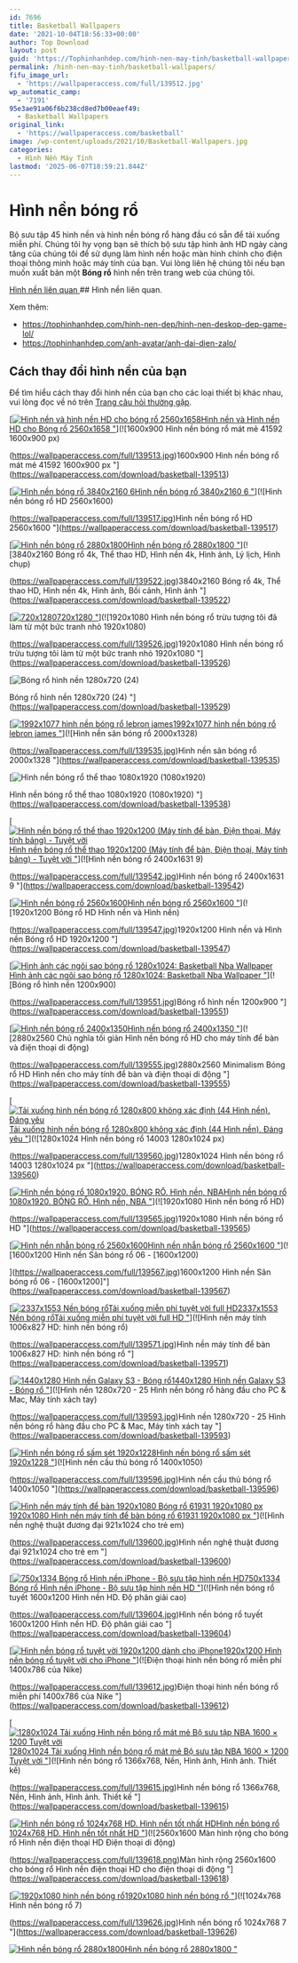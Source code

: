 ```yaml
---
id: 7696
title: Basketball Wallpapers
date: '2021-10-04T18:56:33+00:00'
author: Top Download
layout: post
guid: 'https://Tophinhanhdep.com/hinh-nen-may-tinh/basketball-wallpapers/'
permalink: /hinh-nen-may-tinh/basketball-wallpapers/
fifu_image_url:
  - 'https://wallpaperaccess.com/full/139512.jpg'
wp_automatic_camp:
  - '7191'
95e3ae91a06f6b238cd8ed7b00eaef49:
  - Basketball Wallpapers
original_link:
  - 'https://wallpaperaccess.com/basketball'
image: /wp-content/uploads/2021/10/Basketball-Wallpapers.jpg
categories:
  - Hình Nền Máy Tính
lastmod: '2025-06-07T18:59:21.844Z'
---
```

# Hình nền bóng rổ

Bộ sưu tập 45 hình nền và hình nền bóng rổ hàng đầu có sẵn để tải xuống miễn phí. Chúng tôi hy vọng bạn sẽ thích bộ sưu tập hình ảnh HD ngày càng tăng của chúng tôi để sử dụng làm hình nền hoặc màn hình chính cho điện thoại thông minh hoặc máy tính của bạn. Vui lòng liên hệ chúng tôi nếu bạn muốn xuất bản một **Bóng rổ** hình nền trên trang web của chúng tôi.

[Hình nền liên quan ](#related) ## Hình nền liên quan.

   
 Xem thêm:

   
- <https://tophinhanhdep.com/hinh-nen-dep/hinh-nen-deskop-dep-game-lol/>
- <https://tophinhanhdep.com/anh-avatar/anh-dai-dien-zalo/>

## Cách thay đổi hình nền của bạn

Để tìm hiểu cách thay đổi hình nền của bạn cho các loại thiết bị khác nhau, vui lòng đọc về nó trên [Trang câu hỏi thường gặp](https://tophinhanhdep.com/faq/).

  
[[![Hình nền và hình nền HD cho bóng rổ 2560x1658](https://wallpaperaccess.com/full/139512.jpg)Hình nền và Hình nền HD cho Bóng rổ 2560x1658 "](https://wallpaperaccess.com/download/basketball-139512)](![1600x900 Hình nền bóng rổ mát mẻ 41592 1600x900 px)

(https://wallpaperaccess.com/full/139513.jpg)1600x900 Hình nền bóng rổ mát mẻ 41592 1600x900 px "](https://wallpaperaccess.com/download/basketball-139513)

[[![Hình nền bóng rổ 3840x2160 6](https://wallpaperaccess.com/full/139516.jpg)Hình nền bóng rổ 3840x2160 6 "](https://wallpaperaccess.com/download/basketball-139516)](![Hình nền bóng rổ HD 2560x1600)

(https://wallpaperaccess.com/full/139517.jpg)Hình nền bóng rổ HD 2560x1600 "](https://wallpaperaccess.com/download/basketball-139517)

[[![Hình nền bóng rổ 2880x1800](https://wallpaperaccess.com/full/139521.jpg)Hình nền bóng rổ 2880x1800 "](https://wallpaperaccess.com/download/basketball-139521)](![3840x2160 Bóng rổ 4k, Thể thao HD, Hình nền 4k, Hình ảnh, Lý lịch, Hình chụp)

(https://wallpaperaccess.com/full/139522.jpg)3840x2160 Bóng rổ 4k, Thể thao HD, Hình nền 4k, Hình ảnh, Bối cảnh, Hình ảnh "](https://wallpaperaccess.com/download/basketball-139522)

[[![720x1280 ](https://wallpaperaccess.com/full/139525.jpg)720x1280 "](https://wallpaperaccess.com/download/basketball-139525)](![1920x1080 Hình nền bóng rổ trừu tượng tôi đã làm từ một bức tranh nhỏ 1920x1080)

(https://wallpaperaccess.com/full/139526.jpg)1920x1080 Hình nền bóng rổ trừu tượng tôi làm từ một bức tranh nhỏ 1920x1080 "](https://wallpaperaccess.com/download/basketball-139526)

[![Bóng rổ hình nền 1280x720 (24)](https://wallpaperaccess.com/full/139529.jpg)

Bóng rổ hình nền 1280x720 (24) "](https://wallpaperaccess.com/download/basketball-139529)

[[![1992x1077 hình nền bóng rổ lebron james](https://wallpaperaccess.com/full/139532.jpg)1992x1077 hình nền bóng rổ lebron james "](https://wallpaperaccess.com/download/basketball-139532)](![Hình nền sân bóng rổ 2000x1328)

(https://wallpaperaccess.com/full/139535.jpg)Hình nền sân bóng rổ 2000x1328 "](https://wallpaperaccess.com/download/basketball-139535)

[![Hình nền bóng rổ thể thao 1080x1920 (1080x1920)](https://wallpaperaccess.com/full/139538.jpg)

Hình nền bóng rổ thể thao 1080x1920 (1080x1920) "](https://wallpaperaccess.com/download/basketball-139538)

[[![Hình nền bóng rổ thể thao 1920x1200 (Máy tính để bàn, Điện thoại, Máy tính bảng) - Tuyệt vời](https://wallpaperaccess.com/full/139540.jpg)Hình nền bóng rổ thể thao 1920x1200 (Máy tính để bàn, Điện thoại, Máy tính bảng) - Tuyệt vời "](https://wallpaperaccess.com/download/basketball-139540)](![Hình nền bóng rổ 2400x1631 9)

(https://wallpaperaccess.com/full/139542.jpg)Hình nền bóng rổ 2400x1631 9 "](https://wallpaperaccess.com/download/basketball-139542)

[[![Hình nền bóng rổ 2560x1600](https://wallpaperaccess.com/full/139543.jpg)Hình nền bóng rổ 2560x1600 "](https://wallpaperaccess.com/download/basketball-139543)](![1920x1200 Bóng rổ HD Hình nền và Hình nền)

(https://wallpaperaccess.com/full/139547.jpg)1920x1200 Hình nền và Hình nền Bóng rổ HD 1920x1200 "](https://wallpaperaccess.com/download/basketball-139547)

[[![Hình ảnh các ngôi sao bóng rổ 1280x1024: Basketball Nba Wallpaper](https://wallpaperaccess.com/full/128336.jpg)Hình ảnh các ngôi sao bóng rổ 1280x1024: Basketball Nba Wallpaper "](https://wallpaperaccess.com/download/basketball-128336)](![Bóng rổ hình nền 1200x900)

(https://wallpaperaccess.com/full/139551.jpg)Bóng rổ hình nền 1200x900 "](https://wallpaperaccess.com/download/basketball-139551)

[[![Hình nền bóng rổ 2400x1350](https://wallpaperaccess.com/full/139553.jpg)Hình nền bóng rổ 2400x1350 "](https://wallpaperaccess.com/download/basketball-139553)](![2880x2560 Chủ nghĩa tối giản Hình nền bóng rổ HD cho máy tính để bàn và điện thoại di động)

(https://wallpaperaccess.com/full/139555.jpg)2880x2560 Minimalism Bóng rổ HD Hình nền cho máy tính để bàn và điện thoại di động "](https://wallpaperaccess.com/download/basketball-139555)

[[![Tải xuống hình nền bóng rổ 1280x800 không xác định (44 Hình nền).  Đáng yêu](https://wallpaperaccess.com/full/139559.jpg)Tải xuống hình nền bóng rổ 1280x800 không xác định (44 Hình nền). Đáng yêu "](https://wallpaperaccess.com/download/basketball-139559)](![1280x1024 Hình nền bóng rổ 14003 1280x1024 px)

(https://wallpaperaccess.com/full/139560.jpg)1280x1024 Hình nền bóng rổ 14003 1280x1024 px "](https://wallpaperaccess.com/download/basketball-139560)

[[![Hình nền bóng rổ 1080x1920.  BÓNG RỔ.  Hình nền, NBA](https://wallpaperaccess.com/full/139562.jpg)Hình nền bóng rổ 1080x1920. BÓNG RỔ. Hình nền, NBA "](https://wallpaperaccess.com/download/basketball-139562)](![1920x1080 Hình nền bóng rổ HD)

(https://wallpaperaccess.com/full/139565.jpg)1920x1080 Hình nền bóng rổ HD "](https://wallpaperaccess.com/download/basketball-139565)

[[![Hình nền nhẫn bóng rổ 2560x1600](https://wallpaperaccess.com/full/139566.jpg)Hình nền nhẫn bóng rổ 2560x1600 "](https://wallpaperaccess.com/download/basketball-139566)](![1600x1200 Hình nền Sân bóng rổ 06 - [1600x1200)

](https://wallpaperaccess.com/full/139567.jpg)1600x1200 Hình nền Sân bóng rổ 06 - \[1600x1200\]"](https://wallpaperaccess.com/download/basketball-139567)

[[![2337x1553 Nền bóng rổTải xuống miễn phí tuyệt vời full HD](https://wallpaperaccess.com/full/139569.jpg)2337x1553 Nền bóng rổTải xuống miễn phí tuyệt vời full HD "](https://wallpaperaccess.com/download/basketball-139569)](![Hình nền máy tính 1006x827 HD: hình nền bóng rổ)

(https://wallpaperaccess.com/full/139571.jpg)Hình nền máy tính để bàn 1006x827 HD: hình nền bóng rổ "](https://wallpaperaccess.com/download/basketball-139571)

[[![1440x1280 Hình nền Galaxy S3 - Bóng rổ](https://wallpaperaccess.com/full/139574.jpg)1440x1280 Hình nền Galaxy S3 - Bóng rổ "](https://wallpaperaccess.com/download/basketball-139574)](![Hình nền 1280x720 - 25 Hình nền bóng rổ hàng đầu cho PC & Mac, Máy tính xách tay)

(https://wallpaperaccess.com/full/139593.jpg)Hình nền 1280x720 - 25 Hình nền bóng rổ hàng đầu cho PC &amp; Mac, Máy tính xách tay "](https://wallpaperaccess.com/download/basketball-139593)

[[![Hình nền bóng rổ sấm sét 1920x1228](https://wallpaperaccess.com/full/139595.jpg)Hình nền bóng rổ sấm sét 1920x1228 "](https://wallpaperaccess.com/download/basketball-139595)](![Hình nền cầu thủ bóng rổ 1400x1050)

(https://wallpaperaccess.com/full/139596.jpg)Hình nền cầu thủ bóng rổ 1400x1050 "](https://wallpaperaccess.com/download/basketball-139596)

[[![Hình nền máy tính để bàn 1920x1080 Bóng rổ 61931 1920x1080 px](https://wallpaperaccess.com/full/139598.jpg)1920x1080 Hình nền máy tính để bàn bóng rổ 61931 1920x1080 px "](https://wallpaperaccess.com/download/basketball-139598)](![Hình nền nghệ thuật đương đại 921x1024 cho trẻ em)

(https://wallpaperaccess.com/full/139600.jpg)Hình nền nghệ thuật đương đại 921x1024 cho trẻ em "](https://wallpaperaccess.com/download/basketball-139600)

[[![750x1334 Bóng rổ Hình nền iPhone - Bộ sưu tập hình nền HD](https://wallpaperaccess.com/full/139601.jpg)750x1334 Bóng rổ Hình nền iPhone - Bộ sưu tập hình nền HD "](https://wallpaperaccess.com/download/basketball-139601)](![Hình nền bóng rổ tuyết 1600x1200 Hình nền HD.  Độ phân giải cao)

(https://wallpaperaccess.com/full/139604.jpg)Hình nền bóng rổ tuyết 1600x1200 Hình nền HD. Độ phân giải cao "](https://wallpaperaccess.com/download/basketball-139604)

[[![Hình nền bóng rổ tuyệt vời 1920x1200 dành cho iPhone](https://wallpaperaccess.com/full/139611.jpg)1920x1200 Hình nền bóng rổ tuyệt vời cho iPhone "](https://wallpaperaccess.com/download/basketball-139611)](![Điện thoại hình nền bóng rổ miễn phí 1400x786 của Nike)

(https://wallpaperaccess.com/full/139612.jpg)Điện thoại hình nền bóng rổ miễn phí 1400x786 của Nike "](https://wallpaperaccess.com/download/basketball-139612)

[[![1280x1024 Tải xuống Hình nền bóng rổ mát mẻ Bộ sưu tập NBA 1600 × 1200 Tuyệt vời](https://wallpaperaccess.com/full/139614.jpg) 1280x1024 Tải xuống Hình nền bóng rổ mát mẻ Bộ sưu tập NBA 1600 × 1200 Tuyệt vời "](https://wallpaperaccess.com/download/basketball-139614)](![Hình nền bóng rổ 1366x768, Nền, Hình ảnh, Hình ảnh.  Thiết kế)

(https://wallpaperaccess.com/full/139615.jpg)Hình nền bóng rổ 1366x768, Nền, Hình ảnh, Hình ảnh. Thiết kế "](https://wallpaperaccess.com/download/basketball-139615)

[[![Hình nền bóng rổ 1024x768 HD.  Hình nền tốt nhất HD](https://wallpaperaccess.com/full/139617.jpg)Hình nền bóng rổ 1024x768 HD. Hình nền tốt nhất HD "](https://wallpaperaccess.com/download/basketball-139617)](![2560x1600 Màn hình rộng cho bóng rổ Hình nền điện thoại HD Điện thoại di động)

(https://wallpaperaccess.com/full/139618.png)Màn hình rộng 2560x1600 cho bóng rổ Hình nền điện thoại HD cho điện thoại di động "](https://wallpaperaccess.com/download/basketball-139618)

[[![1920x1080 hình nền bóng rổ](https://wallpaperaccess.com/full/139622.jpg)1920x1080 hình nền bóng rổ "](https://wallpaperaccess.com/download/basketball-139622)](![1024x768 Hình nền bóng rổ 7)

(https://wallpaperaccess.com/full/139626.jpg)Hình nền bóng rổ 1024x768 7 "](https://wallpaperaccess.com/download/basketball-139626)

[![Hình nền bóng rổ 2880x1800](https://wallpaperaccess.com/full/139628.jpg)Hình nền bóng rổ 2880x1800 "](https://wallpaperaccess.com/download/basketball-139628)
